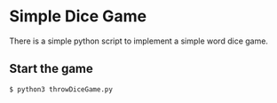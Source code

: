 # Simple Dice Game

There is a simple python script to implement a simple word dice game.

## Start the game

`$ python3 throwDiceGame.py`
